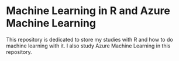 # Machine Learning in R and Azure Machine Learning
This repository is dedicated to store my studies with R and how to do machine learning with it.
I also study Azure Machine Learning in this repository.
